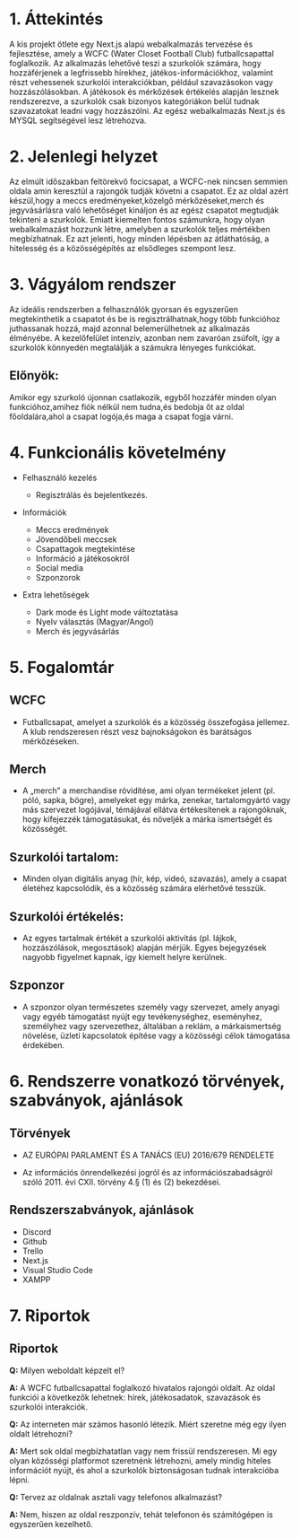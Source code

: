 # 1. Áttekintés
A kis projekt ötlete egy Next.js alapú webalkalmazás tervezése és fejlesztése, amely a WCFC (Water Closet Football Club) futballcsapattal foglalkozik. Az alkalmazás lehetővé teszi a szurkolók számára, hogy hozzáférjenek a legfrissebb hírekhez, játékos-információkhoz, valamint részt vehessenek szurkolói interakciókban, például szavazásokon vagy hozzászólásokban. A játékosok és mérkőzések értékelés alapján lesznek rendszerezve, a szurkolók csak bizonyos kategóriákon belül tudnak szavazatokat leadni vagy hozzászólni.
Az egész webalkalmazás Next.js és MYSQL segítségével lesz létrehozva.

# 2. Jelenlegi helyzet
Az elmúlt időszakban feltörekvő focicsapat, a WCFC-nek nincsen semmien oldala amin keresztül a rajongók tudják követni a csapatot. Ez az oldal azért készül,hogy a meccs eredményeket,közelgő mérkőzéseket,merch és jegyvásárlásra való lehetőséget kináljon és az egész csapatot megtudják tekinteni a szurkolók. Emiatt kiemelten fontos számunkra, hogy olyan webalkalmazást hozzunk létre, amelyben a szurkolók teljes mértékben megbízhatnak. Ez azt jelenti, hogy minden lépésben az átláthatóság, a hitelesség és a közösségépítés az elsődleges szempont lesz.

# 3. Vágyálom rendszer
Az ideális rendszerben a felhasználók gyorsan és egyszerűen megtekinthetik a csapatot és be is regisztrálhatnak,hogy több funkcióhoz juthassanak hozzá, majd azonnal belemerülhetnek az alkalmazás élményébe. A kezelőfelület intenzív, azonban nem zavaróan zsúfolt, így a szurkolók könnyedén megtalálják a számukra lényeges funkciókat.

## Előnyök: 
Amikor egy szurkoló újonnan csatlakozik, egyből hozzáfér minden olyan funkcióhoz,amihez fiók nélkül nem tudna,és bedobja őt az oldal főoldalára,ahol a csapat logója,és maga a csapat fogja várni.

# 4. Funkcionális követelmény
- Felhasználó kezelés
    - Regisztrálás és bejelentkezés.
- Információk
    - Meccs eredmények
    - Jövendőbeli meccsek
    - Csapattagok megtekintése
    - Információ a játékosokról
    - Social media
    - Szponzorok

- Extra lehetőségek
    - Dark mode és Light mode változtatása
    - Nyelv választás (Magyar/Angol)
    - Merch és jegyvásárlás    

# 5. Fogalomtár
## WCFC
- Futballcsapat, amelyet a szurkolók és a közösség összefogása jellemez. A klub rendszeresen részt vesz bajnokságokon és barátságos mérkőzéseken.
## Merch
- A „merch” a merchandise rövidítése, ami olyan termékeket jelent (pl. póló, sapka, bögre), amelyeket egy márka, zenekar, tartalomgyártó vagy más szervezet logójával, témájával ellátva értékesítenek a rajongóknak, hogy kifejezzék támogatásukat, és növeljék a márka ismertségét és közösségét. 
## Szurkolói tartalom:
- Minden olyan digitális anyag (hír, kép, videó, szavazás), amely a csapat életéhez kapcsolódik, és a közösség számára elérhetővé tesszük.
## Szurkolói értékelés:
- Az egyes tartalmak értékét a szurkolói aktivitás (pl. lájkok, hozzászólások, megosztások) alapján mérjük. Egyes bejegyzések nagyobb figyelmet kapnak, így kiemelt helyre kerülnek.

## Szponzor
- A szponzor olyan természetes személy vagy szervezet, amely anyagi vagy egyéb támogatást nyújt egy tevékenységhez, eseményhez, személyhez vagy szervezethez, általában a reklám, a márkaismertség növelése, üzleti kapcsolatok építése vagy a közösségi célok támogatása érdekében. 

# 6. Rendszerre vonatkozó törvények, szabványok, ajánlások
## Törvények
- AZ EURÓPAI PARLAMENT ÉS A TANÁCS (EU) 2016/679 RENDELETE

- Az információs önrendelkezési jogról és az információszabadságról szóló 2011. évi CXII. törvény 4.§ (1) és (2) bekezdései.

## Rendszerszabványok, ajánlások
- Discord
- Github
- Trello
- Next.js
- Visual Studio Code
- XAMPP


# 7. Riportok

## Riportok
**Q:** Milyen weboldalt képzelt el?

**A:** A WCFC futballcsapattal foglalkozó hivatalos rajongói oldalt. Az oldal funkciói a következők lehetnek: hírek, játékosadatok, szavazások és szurkolói interakciók.

**Q:** Az interneten már számos hasonló létezik. Miért szeretne még egy ilyen oldalt létrehozni? 

**A:** Mert sok oldal megbízhatatlan vagy nem frissül rendszeresen. Mi egy olyan közösségi platformot szeretnénk létrehozni, amely mindig hiteles információt nyújt, és ahol a szurkolók biztonságosan tudnak interakcióba lépni.

**Q:** Tervez az oldalnak asztali vagy telefonos alkalmazást?

**A:** Nem, hiszen az oldal reszponzív, tehát telefonon és számítógépen is egyszerűen kezelhető.